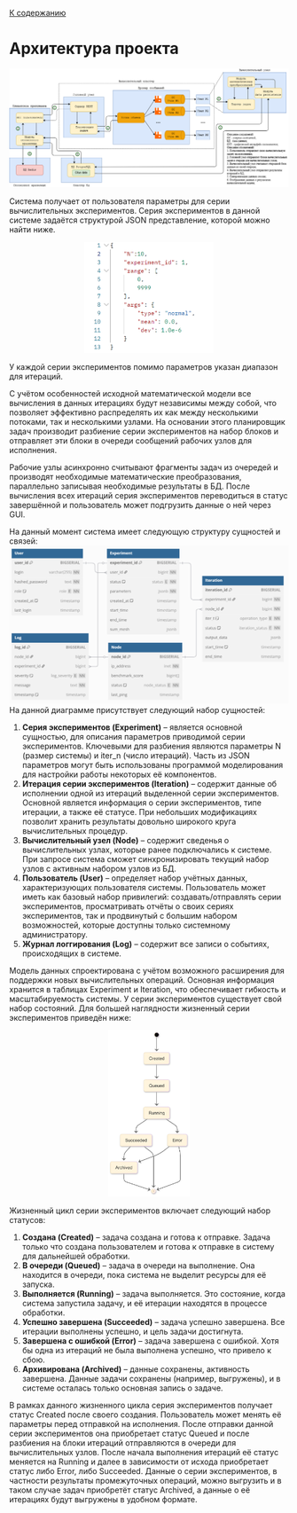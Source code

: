 [К содержанию](DocPage.md)

# Архитектура проекта

![SetCompTaskArh(RU).png](images/SetCompTaskArh%28RU%29.png)

Система получает от пользователя параметры для серии вычислительных экспериментов.
Серия экспериментов в данной системе задаётся структурой JSON представление, которой можно найти ниже.

<div align="center">
<img src="images/ExperimentJSON.png" height="200">
</div>

У каждой серии экспериментов помимо параметров указан диапазон для итераций.  

С учётом особенностей исходной математической модели все вычисления в данных итерациях будут независимы между собой,
что позволяет эффективно распределять их как между несколькими потоками, так и несколькими узлами.
На основании этого планировщик задач производит разбиение серии экспериментов на набор блоков и отправляет
эти блоки в очереди сообщений рабочих узлов для исполнения.  

Рабочие узлы асинхронно считывают фрагменты задач из очередей и производят необходимые математические преобразования, параллельно записывая необходимые результаты в БД.
После вычисления всех итераций серия экспериментов переводиться в статус завершённой и пользователь может подгрузить данные о ней через GUI.


На данный момент система имеет следующую структуру сущностей и связей:
![ER.png](images/ER.png)
На данной диаграмме присутствует следующий набор сущностей:
1.	**Серия экспериментов (Experiment)** – является основной сущностью, для описания параметров приводимой серии экспериментов. Ключевыми для разбиения являются параметры N (размер системы) и iter_n (число итераций). Часть из JSON параметров могут быть использованы программой моделирования для настройки работы некоторых её компонентов.
2.	**Итерация серии экспериментов (Iteration)** – содержит данные об исполнении одной из итераций выделенной серии экспериментов. Основной является информация о серии экспериментов, типе итерации, а также её статусе. При небольших модификациях позволит хранить результаты довольно широкого круга вычислительных процедур.
3.	**Вычислительный узел (Node)** – содержит сведенья о вычислительных узлах, которые ранее подключались к системе. При запросе система сможет синхронизировать текущий набор узлов с активным набором узлов из БД.
4.	**Пользователь (User)** – определяет набор учётных данных, характеризующих пользователя системы. Пользователь может иметь как базовый набор привилегий: создавать/отправлять серии экспериментов, просматривать отчёты о своих сериях экспериментов, так и продвинутый с большим набором возможностей, которые доступны только системному администратору.
5.	**Журнал логгирования (Log)** – содержит все записи о событиях, происходящих в системе.

Модель данных спроектирована с учётом возможного расширения для поддержки новых вычислительных операций. 
Основная информация хранится в таблицах Experiment и Iteration, что обеспечивает гибкость и масштабируемость системы.
У серии экспериментов существует свой набор состояний. Для большей наглядности жизненный серии экспериментов приведён ниже:

<div align="center">
<img src="images/TaskState.png" height="300">
</div>


Жизненный цикл серии экспериментов включает следующий набор статусов:
1.	**Создана (Created)** – задача создана и готова к отправке. Задача только что создана пользователем и готова к отправке в систему для дальнейшей обработки.
2.	**В очереди (Queued)** – задача в очереди на выполнение. Она находится в очереди, пока система не выделит ресурсы для её запуска.
3.	**Выполняется (Running)** – задача выполняется. Это состояние, когда система запустила задачу, и её итерации находятся в процессе обработки.
4.	**Успешно завершена (Succeeded)** – задача успешно завершена. Все итерации выполнены успешно, и цель задачи достигнута.
5.	**Завершена с ошибкой (Error)** – задача завершена с ошибкой. Хотя бы одна из итераций не была выполнена успешно, что привело к сбою.
6.	**Архивирована (Archived)** – данные сохранены, активность завершена. Данные задачи сохранены (например, выгружены), и в системе осталась только основная запись о задаче.

В рамках данного жизненного цикла серия экспериментов получает статус Created после своего создания. Пользователь может менять её параметры перед отправкой на исполнения. После отправки данной серии экспериментов она приобретает статус Queued и после разбиения на блоки итераций отправляются в очереди для вычислительных узлов. После начала выполнения итераций её статус меняется на Running и далее в зависимости от исхода приобретает статус либо Error, либо Succeeded. Данные о серии экспериментов, в частности результаты промежуточных операций, можно выгрузить и в таком случае задач приобретёт статус Archived, а данные о её итерациях будут выгружены в удобном формате.

